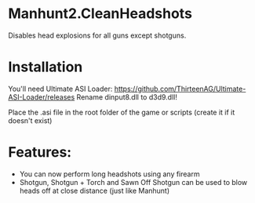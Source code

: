 # Manhunt2.CleanHeadshots
Disables head explosions for all guns except shotguns. 

# Installation
You'll need Ultimate ASI Loader: https://github.com/ThirteenAG/Ultimate-ASI-Loader/releases
Rename dinput8.dll to d3d9.dll!

Place the .asi file in the root folder of the game or scripts (create it if it doesn't exist)

# Features:

- You can now perform long headshots using any firearm 
- Shotgun, Shotgun + Torch and Sawn Off Shotgun can be used to blow heads off at close distance (just like Manhunt)
